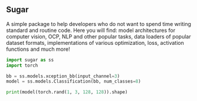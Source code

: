 ## Sugar

A simple package to help developers who do not want to spend time writing standard and routine code. Here you will find: model architectures for computer vision, OCP, NLP and other popular tasks, data loaders of popular dataset formats, implementations of various optimization, loss, activation functions and much more!  

```python 
import sugar as ss
import torch

bb = ss.models.xception_bb(input_channel=3)
model = ss.models.Classification(bb, num_classes=8)

print(model(torch.rand(1, 3, 128, 128)).shape)
```